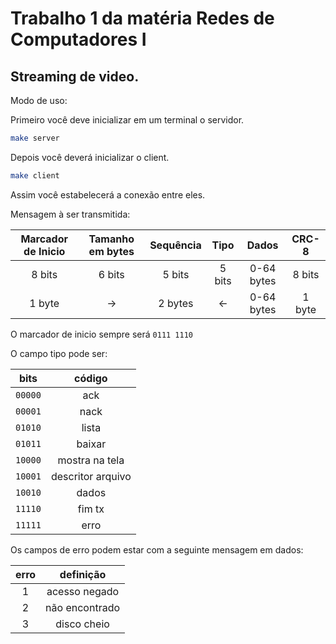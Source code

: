 # Trabalho 1 da matéria Redes de Computadores I

## Streaming de video.

Modo de uso:


Primeiro você deve inicializar em um terminal o servidor.
```bash
make server
```

Depois você deverá inicializar o client.
```bash
make client
```

Assim você estabelecerá a conexão entre eles.


Mensagem à ser transmitida:

| Marcador de Inicio | Tamanho em bytes | Sequência | Tipo | Dados | CRC-8 |
|:------------------:|:----------------:|:---------:|:----:|:-----:|:-----:|
| 8 bits             | 6 bits           | 5 bits    | 5 bits| 0-64 bytes | 8 bits |
| 1 byte             |        ->        | 2 bytes   |  <-   | 0-64 bytes | 1 byte |


O marcador de inicio sempre será <code>0111 1110</code>

O campo tipo pode ser:

| bits | código |
|:----------:|:---:|
|<code>00000 | ack|
|<code>00001 | nack|
|<code>01010 | lista|
|<code>01011 | baixar|
|<code>10000 | mostra na tela|
|<code>10001 | descritor arquivo|
|<code>10010 | dados |
|<code>11110 | fim tx |
|<code>11111 | erro|

Os campos de erro podem estar com a seguinte mensagem em dados:

| erro |  definição |
|:----:|:----------:|
| 1 | acesso negado |
| 2 | não encontrado|
| 3 | disco cheio   |